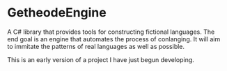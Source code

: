 # GetheodeEngine

A C# library that provides tools for constructing fictional languages. The end goal is an engine that automates the process of conlanging. It will aim to immitate the patterns of real languages as well as possible.

This is an early version of a project I have just begun developing.

